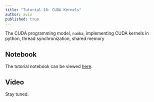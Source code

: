 ```yaml
---
title: "Tutorial 10: CUDA Kernels"
author: aviv
published: true
---
```


The CUDA programming model, `numba`, implementing CUDA kernels in python, thread synchronization, shared memory

## Notebook

The tutorial notebook can be viewed [here](https://nbviewer.jupyter.org/github/vistalab-technion/cs236781-tutorials/blob/master/t10/tutorial10-cuda.ipynb).

## Video

Stay tuned.


